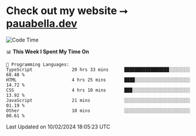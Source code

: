 # Check out my website ⭢ [pauabella.dev](https://pauabella.dev)

<!--START_SECTION:waka-->
![Code Time](http://img.shields.io/badge/Code%20Time-2%2C982%20hrs%2036%20mins-blue)

📊 **This Week I Spent My Time On** 

```text
💬 Programming Languages: 
TypeScript               20 hrs 33 mins      █████████████████░░░░░░░░   68.48 % 
HTML                     4 hrs 25 mins       ████░░░░░░░░░░░░░░░░░░░░░   14.72 % 
CSS                      4 hrs 10 mins       ███░░░░░░░░░░░░░░░░░░░░░░   13.92 % 
JavaScript               21 mins             ░░░░░░░░░░░░░░░░░░░░░░░░░   01.19 % 
Other                    10 mins             ░░░░░░░░░░░░░░░░░░░░░░░░░   00.61 % 
```


 Last Updated on 10/02/2024 18:05:23 UTC
<!--END_SECTION:waka-->
